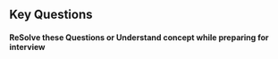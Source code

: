 ## Key Questions 
#### ReSolve these Questions or Understand concept while preparing for interview



